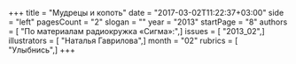 +++
title = "Мудрецы и копоть"
date = "2017-03-02T11:22:37+03:00"
side = "left"
pagesCount = "2"
slogan = ""
year = "2013"
startPage = "8"
authors = [ "По материалам радиокружка «Сигма»:",]
issues = [ "2013_02",]
illustrators = [ "Наталья Гаврилова",]
month = "02"
rubrics = [ "Улыбнись",]
+++
